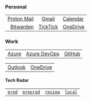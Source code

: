 ### Personal

|                                                                              |                                                                 |                                                                     |
| ---------------------------------------------------------------------------: | :-------------------------------------------------------------: | :------------------------------------------------------------------ |
|             <a href="https://mail.proton.me" target="_blank">Proton Mail</a> |  <a href="https://mail.google.com" target="\_blank">Gmail</a>   | <a href="https://calendar.google.com" target="\_blank">Calendar</a> |
| <a href="https://vault.bitwarden.com/#/login" target="\_blank">Bitwarden</a> | <a href="https://www.ticktick.com" target="_blank">TickTick</a> | <a href="https://onedrive.live.com" target="\_blank">OneDrive</a>   |

### Work

|                                                                                     |                                                                             |                                                                           |
| ----------------------------------------------------------------------------------: | :-------------------------------------------------------------------------: | :------------------------------------------------------------------------ |
| <a href="https://portal.azure.com/#browse/resourcegroups" target="_blank">Azure</a> | <a href="https://dev.azure.com/AVEVA-VSTS" target="_blank">Azure DevOps</a> | <a href="https://github.com/enterprises/aveva" target="_blank">GitHub</a> |

|                                                                  |                                                                         |
| ---------------------------------------------------------------: | :---------------------------------------------------------------------- |
| <a href="https://outlook.office.com" target="_blank">Outlook</a> | <a href="https://aveva-my.sharepoint.com" target="\_blank">OneDrive</a> |

#### Tech Radar

|                                                                                         |                                                                                                               |                                                                                                             |                                                              |
| --------------------------------------------------------------------------------------: | :-----------------------------------------------------------------------------------------------------------: | :---------------------------------------------------------------------------------------------------------: | :----------------------------------------------------------- |
| <a href="https://ashy-water-00da7b803.5.azurestaticapps.net" target="_blank">`prod`</a> | <a href="https://ashy-water-00da7b803-preprod.westeurope.5.azurestaticapps.net" target="_blank">`preprod`</a> | <a href="https://ashy-water-00da7b803-review.westeurope.5.azurestaticapps.net" target="_blank">`review`</a> | <a href="http://localhost:3000/" target="_blank">`local`</a> |

